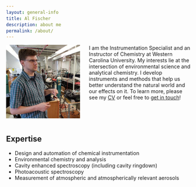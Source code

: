 ```yaml
---
layout: general-info
title: Al Fischer
description: about me
permalink: /about/
---
```


<!-- <img src="/images/portrait_lab_2018.jpg" alt="al-fischer" style="width:200px;height:200px;padding:1em"/> -->
<!-- <img src="/assets/img/portrait_lab_2018_round.png" alt="al fischer portrait" style="display: block; margin-left: auto; margin-right: auto; width: 20%;"/> -->

<img src="/assets/img/portrait_lab_2018.png" alt="al fischer portrait" style="float: left; margin-left: 0; margin-right: auto; padding-right: 25px; padding-bottom: 15px; width: 40%;"/>  

I am the Instrumentation Specialist and an Instructor of Chemistry at Western Carolina University.  My interests lie at the intersection of environmental science and analytical chemistry.  I develop instruments and methods that help us better understand the natural world and our effects on it.  To learn more, please see my [CV](http://alphonse.github.io/curriculum-vitae/) or feel free to [get in touch](mailto:dfischer@wcu.edu)!

<div style="clear: both"></div>

## Expertise

* Design and automation of chemical instrumentation  
* Environmental chemistry and analysis  
* Cavity enhanced spectroscopy (including cavity ringdown)  
* Photoacoustic spectroscopy  
* Measurement of atmospheric and atmospherically relevant aerosols  

<!-- You can also find my work on [flickr](https://www.flickr.com/photos/alphonse-fischer/), [Wikipedia](https://en.wikipedia.org/wiki/Special:Contributions/Alphonse.fisch). -->
